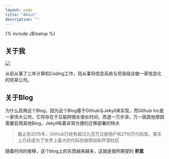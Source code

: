 ```yaml
---
layout: page
title: "About"
description: ""
---
```

{% include JB/setup %}

## 关于我
![](https://img3.doubanio.com/icon/ul38294964-4.jpg)  

从前从事了三年计算机Coding工作，现从事将信息系统与贸易结合做一家信息化的贸易公司。

## 关于Blog
为什么启用这个Blog，因为这个Blog基于Github与Jekyll来实现，而Github Inc是一家伟大公司，它将存在于互联网很长很长时间，而退一万步讲，万一因其他原因需要启用其他Blog，Jekyll有着非常方便的迁移部署的特点
>截止到2015年，GitHub已经有超过九百万注册用户和2110万代码库。事实上已经成为了世界上最大的代码存放网站和开源社区

随着时间的推移，这个blog上的东西越来越多，这就是我所期望的 **积累**